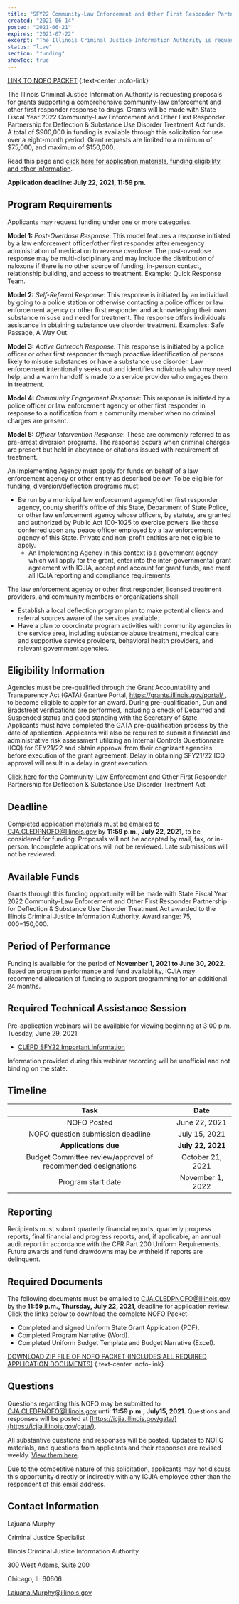 ```yaml
---
title: "SFY22 Community-Law Enforcement and Other First Responder Partnership for Deflection & Substance Use Disorder Treatment Act: Comprehensive Community-Law Enforcement and Other First Responder Response to Drugs Program"
created: "2021-06-14"
posted: "2021-06-21"
expires: "2021-07-22"
excerpt: "The Illinois Criminal Justice Information Authority is requesting proposals for grants supporting a comprehensive community-law enforcement and other first responder response to drugs. Grants will be made with State Fiscal Year 2022 Community-Law Enforcement and Other First Responder Partnership for Deflection & Substance Use Disorder Treatment Act funds."
status: "live"
section: "funding"
showToc: true
---
```

<!-- # Notice of Funding Opportunity: SFY22 Community-Law Enforcement and Other First Responder Partnership for Deflection & Substance Use Disorder Treatment Act

# Comprehensive Community-Law Enforcement and Other First Responder Response to Drugs Program -->
 
[LINK TO NOFO PACKET](CLEPDNOFOPacket.zip) {.text-center .nofo-link}

The Illinois Criminal Justice Information Authority is requesting proposals for grants supporting a comprehensive community-law enforcement and other first responder response to drugs. Grants will be made with State Fiscal Year 2022 Community-Law Enforcement and Other First Responder Partnership for Deflection & Substance Use Disorder Treatment Act funds. A total of $900,000 in funding is available through this solicitation for use over a eight-month period. Grant requests are limited to a minimum of $75,000, and maximum of $150,000. 

Read this page and [click here for application materials, funding eligibility, and other information](CLEPDNOFOPacket.zip).

**Application deadline: July 22, 2021, 11:59 pm.**

## Program Requirements

Applicants may request funding under one or more categories. 

**Model 1:** *Post-Overdose Response*: This model features a response initiated by a law enforcement officer/other first responder after emergency administration of medication to reverse overdose. The post-overdose response may be multi-disciplinary and may include the distribution of naloxone if there is no other source of funding, in-person contact, relationship building, and access to treatment. Example: Quick Response Team.

**Model 2:** *Self-Referral Response*: This response is initiated by an individual by going to a police station or otherwise contacting a police officer or law enforcement agency or other first responder and acknowledging their own substance misuse and need for treatment. The response offers individuals assistance in obtaining substance use disorder treatment. Examples: Safe Passage, A Way Out.

**Model 3:** *Active Outreach Response:* This response is initiated by a police officer or other first responder through proactive identification of persons likely to misuse substances or have a substance use disorder. Law enforcement intentionally seeks out and identifies individuals who may need help, and a warm handoff is made to a service provider who engages them in treatment. 

**Model 4:** *Community Engagement Response*: This response is initiated by a police officer or law enforcement agency or other first responder in response to a notification from a community member when no criminal charges are present.

**Model 5:** *Officer Intervention Response*: These are commonly referred to as pre-arrest diversion programs. The response occurs when criminal charges are present but held in abeyance or citations issued with requirement of treatment. 

An Implementing Agency must apply for funds on behalf of a law enforcement agency or other entity as described below. To be eligible for funding, diversion/deflection programs must:

- Be run by a municipal law enforcement agency/other first responder agency, county sheriff’s office of this State, Department of State Police, or other law enforcement agency whose officers, by statute, are granted and authorized by Public Act 100-1025 to exercise powers like those conferred upon any peace officer employed by a law enforcement agency of this State. Private and non-profit entities are not eligible to apply.
  - An Implementing Agency in this context is a government agency which will apply for the grant, enter into the inter-governmental grant agreement with ICJIA, accept and account for grant funds, and meet all ICJIA reporting and compliance requirements.

The law enforcement agency or other first responder, licensed treatment providers, and community members or organizations shall:

-	Establish a local deflection program plan to make potential clients and referral sources aware of the services available. 
-	Have a plan to coordinate program activities with community agencies in the service area, including substance abuse treatment, medical care and supportive service providers, behavioral health providers, and relevant government agencies.

## Eligibility Information

Agencies must be pre-qualified through the Grant Accountability and Transparency Act (GATA) Grantee Portal, [https://grants.illinois.gov/portal/ ](https://grants.illinois.gov/portal/), to become eligible to apply for an award. During pre-qualification, Dun and Bradstreet verifications are performed, including a check of Debarred and Suspended status and good standing with the Secretary of State. Applicants must have completed the GATA pre-qualification process by the date of application.
Applicants will also be required to submit a financial and administrative risk assessment utilizing an Internal Controls Questionnaire (ICQ) for SFY21/22 and obtain approval from their cognizant agencies before execution of the grant agreement. Delay in obtaining SFY21/22 ICQ approval will result in a delay in grant execution. 

[Click here](5ILCS820CLEPDSubstanceUseDisorderTreatmentAct.pdf) for the Community-Law Enforcement and Other First Responder Partnership for Deflection & Substance Use Disorder Treatment Act

## Deadline

Completed application materials must be emailed to [CJA.CLEDPNOFO@Illinois.gov](mailto:CJA.CLEDPNOFO@Illinois.gov) by **11:59 p.m., July 22, 2021,** to be considered for funding. Proposals will not be accepted by mail, fax, or in-person. Incomplete applications will not be reviewed. Late submissions will not be reviewed.

## Available Funds

Grants through this funding opportunity will be made with State Fiscal Year 2022 Community-Law Enforcement and Other First Responder Partnership for Deflection & 
Substance Use Disorder Treatment Act awarded to the Illinois Criminal Justice Information Authority. Award range: $75,000-$150,000.

## Period of Performance

Funding is available for the period of **November 1, 2021 to June 30, 2022**. Based on program performance and fund availability, ICJIA may recommend allocation of funding to support programming for an additional 24 months. 

## Required Technical Assistance Session 

Pre-application webinars will be available for viewing beginning at 3:00 p.m. Tuesday, June 29, 2021.  

- [CLEPD SFY22 Important Information](CLEPDSFY2022ImportantInformation.pptx)   

Information provided during this webinar recording will be unofficial and not binding on the state.

## Timeline

|                           **Task**                        |      **Date**      |
| :-------------------------------------------------------: | :----------------: |
|                         NOFO Posted                       |   June 22, 2021		 |
|              NOFO question submission deadline            |   July 15, 2021   |
|                     **Applications due**                  |**July 22, 2021**  |
|Budget Committee review/approval of recommended designations|   October 21, 2021 |
|                      Program start date                   |   November 1, 2022  |

## Reporting

Recipients must submit quarterly financial reports, quarterly progress reports, final financial and progress reports, and, if applicable, an annual audit report in accordance with the CFR Part 200 Uniform Requirements. Future awards and fund drawdowns may be withheld if reports are delinquent.

## Required Documents

The following documents must be emailed to [CJA.CLEDPNOFO@Illinois.gov](mailto:CJA.CLEDPNOFO@Illinois.gov) by the **11:59 p.m., Thursday, July 22, 2021**, deadline for application review. Click the links below to download the complete NOFO Packet.

-	Completed and signed Uniform State Grant Application (PDF). 
-	Completed Program Narrative (Word). 
-	Completed Uniform Budget Template and Budget Narrative (Excel).

[DOWNLOAD ZIP FILE OF NOFO PACKET (INCLUDES ALL REQUIRED APPLICATION DOCUMENTS)](CLEPDNOFOPacket.zip) {.text-center .nofo-link} 

## Questions

Questions regarding this NOFO may be submitted to [CJA.CLEDPNOFO@Illinois.gov](mailto:CJA.CLEDPNOFO@Illinois.gov) until **11:59 p.m., July15, 2021.** Questions and responses will be posted at [https://icjia.illinois.gov/gata/](https://icjia.illinois.gov/gata/).

All substantive questions and responses will be posted. Updates to NOFO materials, and questions from applicants and their responses are revised weekly. [View them here](https://icjia.illinois.gov/gata/).

Due to the competitive nature of this solicitation, applicants may not discuss this opportunity directly or indirectly with any ICJIA employee other than the respondent of this email address. 

## Contact Information

Lajuana Murphy 

Criminal Justice Specialist 

Illinois Criminal Justice Information Authority

300 West Adams, Suite 200

Chicago, IL 60606

[Lajuana.Murphy@illinois.gov](mailto:Lajuana.Murphy@illinois.gov)


